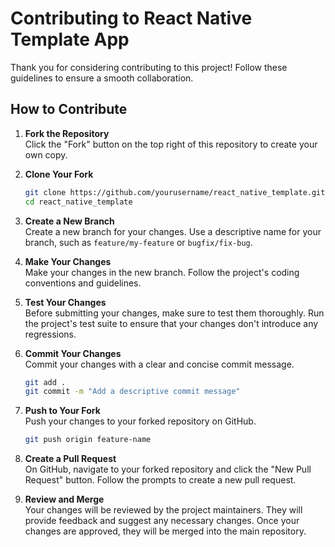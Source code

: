 # Contributing to React Native Template App

Thank you for considering contributing to this project! Follow these guidelines to ensure a smooth collaboration.

## How to Contribute

1. **Fork the Repository**  
   Click the "Fork" button on the top right of this repository to create your own copy.

2. **Clone Your Fork**

   ```sh
   git clone https://github.com/yourusername/react_native_template.git
   cd react_native_template
   ```

3. **Create a New Branch**  
   Create a new branch for your changes. Use a descriptive name for your branch, such as `feature/my-feature` or `bugfix/fix-bug`.

4. **Make Your Changes**  
   Make your changes in the new branch. Follow the project's coding conventions and guidelines.

5. **Test Your Changes**  
   Before submitting your changes, make sure to test them thoroughly. Run the project's test suite to ensure that your changes don't introduce any regressions.

6. **Commit Your Changes**  
   Commit your changes with a clear and concise commit message.

   ```sh
   git add .
   git commit -m "Add a descriptive commit message"
   ```

7. **Push to Your Fork**  
   Push your changes to your forked repository on GitHub.

   ```sh
   git push origin feature-name
   ```

8. **Create a Pull Request**  
   On GitHub, navigate to your forked repository and click the "New Pull Request" button. Follow the prompts to create a new pull request.

9. **Review and Merge**  
   Your changes will be reviewed by the project maintainers. They will provide feedback and suggest any necessary changes. Once your changes are approved, they will be merged into the main repository.
